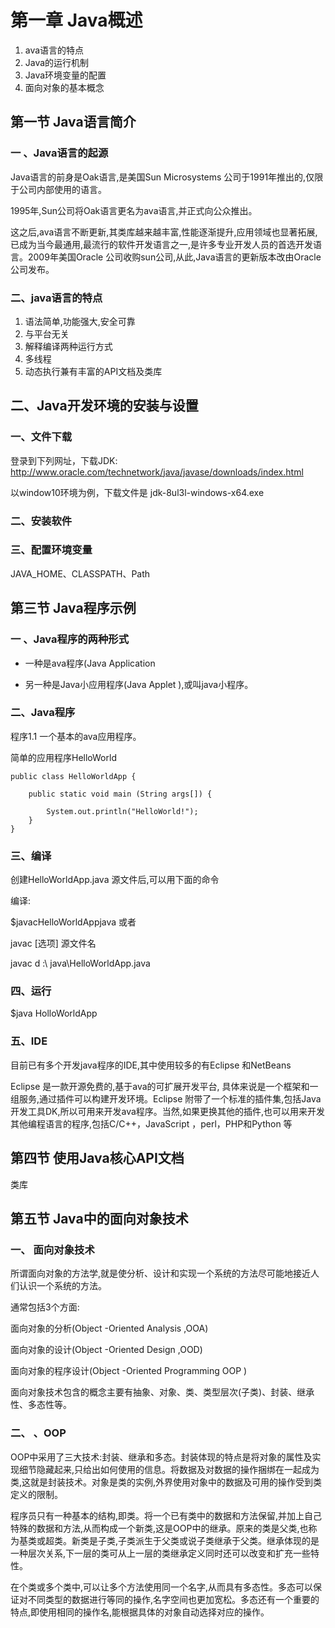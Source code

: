 # 第一章 Java概述

1. ava语言的特点
2. Java的运行机制
3. Java环境变量的配置
4. 面向对象的基本概念

## 第一节 Java语言简介

### 一 、Java语言的起源

Java语言的前身是Oak语言,是美国Sun Microsystems 公司于1991年推出的,仅限于公司内部使用的语言。

1995年,Sun公司将Oak语言更名为ava语言,并正式向公众推出。

这之后,ava语言不断更新,其类库越来越丰富,性能逐渐提升,应用领域也显著拓展,已成为当今最通用,最流行的软件开发语言之一,是许多专业开发人员的首选开发语言。2009年美国Oracle 公司收购sun公司,从此,Java语言的更新版本改由Oracle 公司发布。

###  二、java语言的特点

1. 语法简单,功能强大,安全可靠
2. 与平台无关
3. 解释编译两种运行方式
4. 多线程
5. 动态执行兼有丰富的API文档及类库

## 二、Java开发环境的安装与设置

### 一、文件下载

登录到下列网址，下载JDK: http://www.oracle.com/technetwork/java/javase/downloads/index.html

以window10环境为例，下载文件是 jdk-8ul3l-windows-x64.exe

### 二、安装软件

### 三、配置环境变量

JAVA_HOME、CLASSPATH、Path

## 第三节 Java程序示例

### 一 、Java程序的两种形式

- 一种是ava程序(Java Application 

- 另一种是Java小应用程序(Java Applet ),或叫java小程序。

### 二、Java程序

程序1.1  一个基本的ava应用程序。

简单的应用程序HelloWorld 

```
public class HelloWorldApp {

	public static void main (String args[]) {

		System.out.println("HelloWorld!");
	}
}
```

###  三、编译

创建HelloWorldApp.java 源文件后,可以用下面的命令

编译:

$javacHelloWorldAppjava 或者

javac [选项] 源文件名

javac d :\ java\HelloWorldApp.java 

### 四、运行

$java HolloWorldApp

###  五、IDE

目前已有多个开发java程序的IDE,其中使用较多的有Eclipse 和NetBeans 

Eclipse 是一款开源免费的,基于ava的可扩展开发平台, 具体来说是一个框架和一组服务,通过插件可以构建开发环境。Eclipse 附带了一个标准的插件集,包括Java开发工具DK,所以可用来开发ava程序。当然,如果更换其他的插件,也可以用来开发其他编程语言的程序,包括C/C++，JavaScript ，perl，PHP和Python 等

## 第四节 使用Java核心API文档

类库

## 第五节 Java中的面向对象技术

### 一、 面向对象技术

所谓面向对象的方法学,就是使分析、设计和实现一个系统的方法尽可能地接近人们认识一个系统的方法。

通常包括3个方面:

面向对象的分析(Object -Oriented Analysis ,OOA)

面向对象的设计(Object -Oriented Design ,OOD)

面向对象的程序设计(Object -Oriented Programming OOP )

面向对象技术包含的概念主要有抽象、对象、类、类型层次(子类)、封装、继承性、多态性等。

### 二、 、OOP

OOP中采用了三大技术:封装、继承和多态。封装体现的特点是将对象的属性及实现细节隐藏起来,只给出如何使用的信息。将数据及对数据的操作捆绑在一起成为类,这就是封装技术。对象是类的实例,外界使用对象中的数据及可用的操作受到类定义的限制。

程序员只有一种基本的结构,即类。将一个已有类中的数据和方法保留,并加上自己特殊的数据和方法,从而构成一个新类,这是OOP中的继承。原来的类是父类,也称为基类或超类。新类是子类,子类派生于父类或说子类继承于父类。继承体现的是一种层次关系,下一层的类可从上一层的类继承定义同时还可以改变和扩充一些特性。

在个类或多个类中,可以让多个方法使用同一个名字,从而具有多态性。多态可以保证对不同类型的数据进行等同的操作,名字空间也更加宽松。多态还有一个重要的特点,即使用相同的操作名,能根据具体的对象自动选择对应的操作。